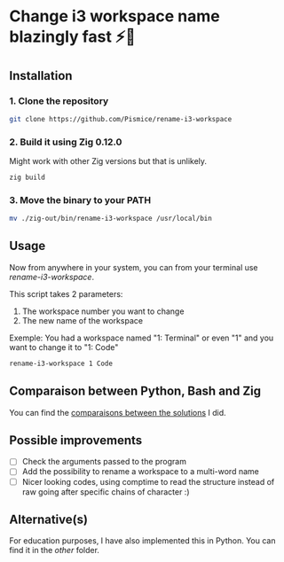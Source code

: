 # Change i3 workspace name blazingly fast ⚡🚀
## Installation
### 1. Clone the repository
```bash
git clone https://github.com/Pismice/rename-i3-workspace
```

### 2. Build it using Zig 0.12.0
Might work with other Zig versions but that is unlikely.
```bash
zig build
```

### 3. Move the binary to your PATH
```bash
mv ./zig-out/bin/rename-i3-workspace /usr/local/bin
```

## Usage
Now from anywhere in your system, you can from your terminal use *rename-i3-workspace*.

This script takes 2 parameters:
1. The workspace number you want to change
2. The new name of the workspace

Exemple:
You had a workspace named "1: Terminal" or even "1" and you want to change it to "1: Code"
```bash
rename-i3-workspace 1 Code
```

## Comparaison between Python, Bash and Zig
You can find the [comparaisons between the solutions](https://pismice.github.io/HEIG_ZIG/docs/scripting/) I did.

## Possible improvements
- [ ] Check the arguments passed to the program
- [ ] Add the possibility to rename a workspace to a multi-word name
- [ ] Nicer looking codes, using comptime to read the structure instead of raw going after specific chains of character :)

## Alternative(s)
For education purposes, I have also implemented this in Python. You can find it in the *other* folder.
